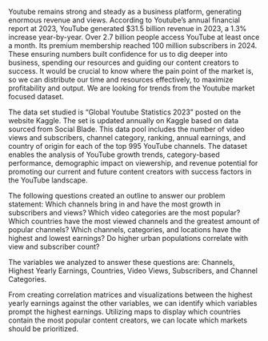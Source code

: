 Youtube remains strong and steady as a business platform, generating enormous revenue and views. 
According to Youtube’s annual financial report at 2023, YouTube generated $31.5 billion revenue in 2023, a 1.3% increase year-by-year. Over 2.7 billion people access YouTube at least once a month. 
Its premium membership reached 100 million subscribers in 2024. These ensuring numbers built confidence for us to dig deeper into business, spending our resources and guiding our content creators to success. 
It would be crucial to know where the pain point of the market is, so we can distribute our time and resources effectively, to maximize profitability and output. We are looking for trends from the Youtube market focused dataset. 

The data set studied is “Global Youtube Statistics 2023” posted on the website Kaggle. The set is updated annually on Kaggle based on data sourced from Social Blade. 
This data pool includes the number of video views and subscribers, channel category, ranking, annual earnings, and country of origin for each of the top 995 YouTube channels. 
The dataset enables the analysis of YouTube growth trends, category-based performance, demographic impact on viewership, and revenue potential for promoting our current and future content creators with success factors in the YouTube landscape.

The following questions created an outline to answer our problem statement: 
Which channels bring in and have the most growth in subscribers and views? 
Which video categories are the most popular? 
Which countries have the most viewed channels and the greatest amount of popular channels? 
Which channels, categories, and locations have the highest and lowest earnings? 
Do higher urban populations correlate with view and subscriber count?

The variables we analyzed to answer these questions are: Channels, Highest Yearly Earnings, Countries, Video Views, Subscribers, and Channel Categories.
      
From creating correlation matrices and visualizations between the highest yearly earnings against the other variables, we can identify which variables prompt the highest earnings. 
Utilizing maps to display which countries contain the most popular content creators, we can locate which markets should be prioritized.
